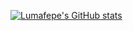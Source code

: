 [![Lumafepe's GitHub stats](https://github-readme-stats.vercel.app/api?username=lumafepe)](https://github.com/anuraghazra/github-readme-stats)
